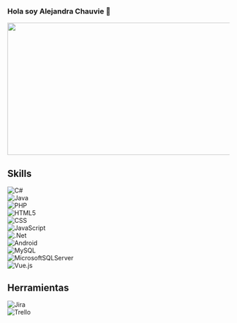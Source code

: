 ### Hola soy Alejandra Chauvie 👋

<!--
**alejandrachauvie/alejandrachauvie** is a ✨ _special_ ✨ repository because its `README.md` (this file) appears on your GitHub profile.

Here are some ideas to get you started:

- 🔭 I’m currently working on ...
- 🌱 I’m currently learning ...
- 👯 I’m looking to collaborate on ...
- 🤔 I’m looking for help with ...
- 💬 Ask me about ...
- 📫 How to reach me: ...
- 😄 Pronouns: ...
- ⚡ Fun fact: ...
-->
 <img src="https://get.wallhere.com/photo/illustration-cube-circle-brand-ART-color-shape-design-font-origami-paper-66424.jpg" width="1000" height="300"/>

## Skills
![C#](https://img.shields.io/badge/C%23-239120?style=for-the-badge&logo=c-sharp&logoColor=white)<br>
![Java](https://img.shields.io/badge/Java-ED8B00?style=for-the-badge&logo=java&logoColor=white)<br>
![PHP](https://img.shields.io/badge/PHP-777BB4?style=for-the-badge&logo=php&logoColor=white)<br>
![HTML5](https://img.shields.io/badge/HTML-239120?style=for-the-badge&logo=html5&logoColor=white)<br>
![CSS]( https://img.shields.io/badge/CSS3-1572B6?style=for-the-badge&logo=css3&logoColor=white)<br>
![JavaScript](https://img.shields.io/badge/JavaScript-F7DF1E?style=for-the-badge&logo=javascript&logoColor=black)<br>
![.Net](https://img.shields.io/badge/.NET-5C2D91?style=for-the-badge&logo=.net&logoColor=white)<br>
![Android](https://img.shields.io/badge/Android-3DDC84?style=for-the-badge&logo=android&logoColor=white)<br>
![MySQL](https://img.shields.io/badge/mysql-4479A1.svg?style=for-the-badge&logo=mysql&logoColor=white)<br>
![MicrosoftSQLServer](https://img.shields.io/badge/Microsoft%20SQL%20Server-CC2927?style=for-the-badge&logo=microsoft%20sql%20server&logoColor=white)<br>
![Vue.js](https://img.shields.io/badge/vuejs-%2335495e.svg?style=for-the-badge&logo=vuedotjs&logoColor=%234FC08D)<br>


## Herramientas 
![Jira](https://img.shields.io/badge/jira-%230A0FFF.svg?style=for-the-badge&logo=jira&logoColor=white)<br>
![Trello](https://img.shields.io/badge/Trello-%23026AA7.svg?style=for-the-badge&logo=Trello&logoColor=white)<br>









